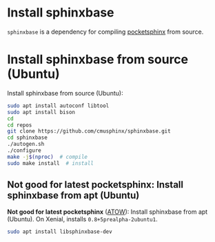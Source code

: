 # Install sphinxbase

`sphinxbase` is a dependency for compiling [pocketsphinx](install-pocketsphinx.md) from source.

# Install sphinxbase  from source (Ubuntu)

Install sphinxbase  from source (Ubuntu):
```bash
sudo apt install autoconf libtool
sudo apt install bison
cd
cd repos
git clone https://github.com/cmusphinx/sphinxbase.git
cd sphinxbase
./autogen.sh
./configure
make -j$(nproc)  # compile
sudo make install  # install
```

## Not good for latest pocketsphinx: Install sphinxbase from apt (Ubuntu)

**Not good for latest pocketsphinx** ([ATOW](https://github.com/cmusphinx/pocketsphinx/commit/6061af42f532baebb2a9cde66f05666845e3025b)): Install sphinxbase from apt (Ubuntu). On Xenial, installs `0.8+5prealpha-2ubuntu1`.
```bash
sudo apt install libsphinxbase-dev
```
